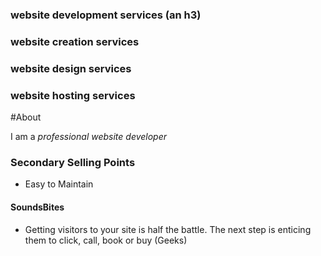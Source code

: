 ### website development services (an h3)
### website creation services
### website design services
### website hosting services


#About

I am a *professional website developer*

### Secondary Selling Points
* Easy to Maintain


#### SoundsBites
* Getting visitors to your site is half the battle. The next step is enticing them to click, call, book or buy (Geeks)
